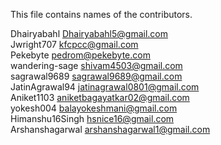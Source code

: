 This file contains names of the contributors.

Dhairyabahl <Dhairyabahl5@gmail.com> <br/>
Jwright707 <kfcpcc@gmail.com> <br/>
Pekebyte <pedrom@pekebyte.com> <br/>
wandering-sage <shivam4503@gmail.com> <br/>
sagrawal9689 <sagrawal9689@gmail.com> <br/>
JatinAgrawal94 <jatinagrawal0801@gmail.com> <br/>
Aniket1103 <aniketbagayatkar02@gmail.com> <br/>
yokesh004 <balayokeshmani@gmail.com> <br/>
Himanshu16Singh <hsnice16@gmail.com> <br/>
Arshanshagarwal <arshanshagarwal1@gmail.com> <br/>

